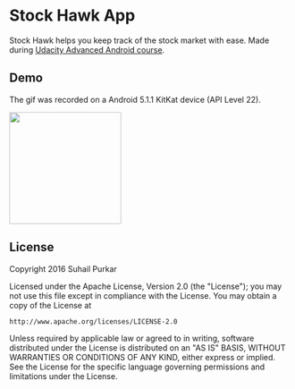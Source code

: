 # Stock Hawk App

Stock Hawk helps you keep track of the stock market with ease.  Made during [ Udacity Advanced Android course](https://www.udacity.com/course/ud855).

## Demo
The gif was recorded on a Android 5.1.1 KitKat device (API Level 22). 

[<img src="http://i.imgur.com/cOOnTH3.gif" width=200>](http://i.imgur.com/cOOnTH3.gif)


## License

Copyright 2016 Suhail Purkar

Licensed under the Apache License, Version 2.0 (the "License");
you may not use this file except in compliance with the License.
You may obtain a copy of the License at

    http://www.apache.org/licenses/LICENSE-2.0

Unless required by applicable law or agreed to in writing, software
distributed under the License is distributed on an "AS IS" BASIS,
WITHOUT WARRANTIES OR CONDITIONS OF ANY KIND, either express or implied.
See the License for the specific language governing permissions and
limitations under the License.
